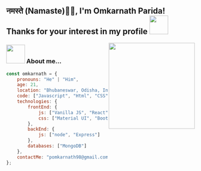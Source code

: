 <h2>नमस्ते (Namaste)🙏🏻, I'm Omkarnath Parida! Thanks for your interest in my profile <img src="https://media.giphy.com/media/12oufCB0MyZ1Go/giphy.gif" width="50"></h2>
<img align='right' src="https://media.giphy.com/media/M9gbBd9nbDrOTu1Mqx/giphy.gif" width="230">

### <img src="https://media.giphy.com/media/VgCDAzcKvsR6OM0uWg/giphy.gif" width="50"> About me...  

```javascript
const omkarnath = {
    pronouns: "He" | "Him",
    age: 21,
    location: "Bhubaneswar, Odisha, India",
    code: ["Javascript", "Html", "CSS"],
    technologies: {
        frontEnd: {
            js: ["Vanilla JS", "React"],
            css: ["Material UI", "Bootstrap"]
        },
        backEnd: {
            js: ["node", "Express"]
        },
        databases: ["MongoDB"]
    },
    contactMe: "pomkarnath98@gmail.com" || 9090901991
};
```
<!--
![Omkarnath's github stats](https://github-readme-stats.vercel.app/api?username=pomkarnath98&count_private=true&theme=radical&show_icons=true)
![Top Langs](https://github-readme-stats.vercel.app/api/top-langs/?username=pomkarnath98&exclude_repo=Instagram-Follower-Analysis&langs_count=10&layout=compact&theme=radical)
**pomkarnath98/pomkarnath98** is a ✨ _special_ ✨ repository because its `README.md` (this file) appears on your GitHub profile.

Here are some ideas to get you started:

- 🔭 I’m currently working on ...
- 🌱 I’m currently learning ...
- 👯 I’m looking to collaborate on ...
- 🤔 I’m looking for help with ...
- 💬 Ask me about ...
- 📫 How to reach me: ...
- 😄 Pronouns: ...
- ⚡ Fun fact: ...
-->
